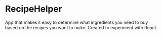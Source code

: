 # RecipeHelper
App that makes it easy to determine what ingredients you need to buy based on the recipes you want to make.
Created to experiment with React.

